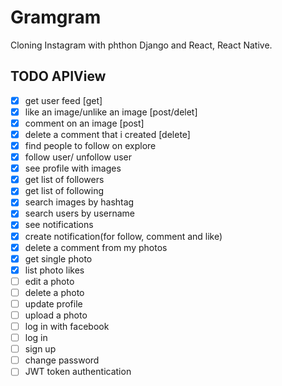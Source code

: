 # Gramgram

Cloning Instagram with phthon Django and React, React Native.

## TODO APIView

- [x] get user feed [get]
- [x] like an image/unlike an image [post/delet]
- [x] comment on an image [post]
- [x] delete a comment that i created [delete]
- [x] find people to follow on explore
- [x] follow user/ unfollow user
- [x] see profile with images
- [x] get list of followers
- [x] get list of following
- [x] search images by hashtag
- [x] search users by username
- [x] see notifications
- [x] create notification(for follow, comment and like)
- [x] delete a comment from my photos
- [x] get single photo
- [x] list photo likes
- [ ] edit a photo
- [ ] delete a photo
- [ ] update profile
- [ ] upload a photo
- [ ] log in with facebook
- [ ] log in
- [ ] sign up
- [ ] change password
- [ ] JWT token authentication
